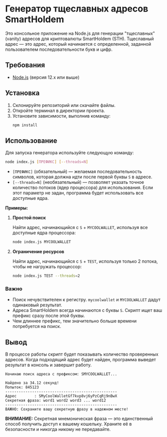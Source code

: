 # Генератор тщеславных адресов SmartHoldem

Это консольное приложение на Node.js для генерации "тщеславных" (vanity) адресов для криптовалюты SmartHoldem (STH). Тщеславный адрес — это адрес, который начинается с определенной, заданной пользователем последовательности букв и цифр.

## Требования

*   [Node.js](https://nodejs.org/) (версия 12.x или выше)

## Установка

1.  Склонируйте репозиторий или скачайте файлы.
2.  Откройте терминал в директории проекта.
3.  Установите зависимости, выполнив команду:
    ```bash
    npm install
    ```

## Использование

Для запуска генератора используйте следующую команду:

```bash
node index.js [ПРЕФИКС] [--threads=N]
```

*   `[ПРЕФИКС]` (обязательный) — желаемая последовательность символов, которая должна идти после первой буквы `S` в адресе.
*   `[--threads=N]` (необязательный) — позволяет указать точное количество потоков (ядер процессора) для использования. Если этот параметр не задан, программа будет использовать все доступные ядра.


**Примеры:**

1.  **Простой поиск**
    
    Найти адрес, начинающийся с `S` + `MYCOOLWALLET`, используя все доступные ядра процессора:

    ```bash
    node index.js MYCOOLWALLET
    ```

2.  **Ограничение ресурсов**

    Найти адрес, начинающийся с `S` + `TEST`, используя только 2 потока, чтобы не нагружать процессор:

    ```bash
    node index.js TEST --threads=2
    ```

### Важно

*   Поиск нечувствителен к регистру. `mycoolwallet` и `MYCOOLWALLET` дадут одинаковый результат.
*   Адреса SmartHoldem всегда начинаются с буквы `S`. Скрипт ищет ваш префикс сразу после этой буквы.
*   Чем длиннее префикс, тем значительно больше времени потребуется на поиск.

## Вывод

В процессе работы скрипт будет показывать количество проверенных адресов. Когда подходящий адрес будет найден, программа выведет результат в консоль и завершит работу.

```
Начинаю поиск адреса с префиксом: SMYCOOLWALLET...

Найдено за 34.12 секунд!
Попыток: 845123
--------------------------------------------------
Адрес        : SMyCoolWalletGf7kvp8vj6yPzCqRj9nBwX
Секретная фраза: word1 word2 word3 ... word12
--------------------------------------------------
ВАЖНО: Сохраните вашу секретную фразу в надежном месте!
```

**ВНИМАНИЕ:** Секретная мнемоническая фраза — это единственный способ получить доступ к вашему кошельку. Храните её в безопасности и никогда никому не передавайте.
